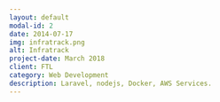 ```yaml
---
layout: default
modal-id: 2
date: 2014-07-17
img: infratrack.png
alt: Infratrack
project-date: March 2018
client: FTL
category: Web Development
description: Laravel, nodejs, Docker, AWS Services.
---
```

